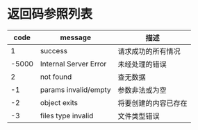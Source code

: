 # 返回码参照列表
| code | message | 描述 |
|------|---------|------|
| 1 | success | 请求成功的所有情况 |
| -5000 | Internal Server Error | 未经处理的错误 |
| 2 | not found | 查无数据 |
| -1 | params invalid/empty | 参数非法或为空 |
| -2 | object exits | 将要创建的内容已存在 |
| -3 | files type invalid | 文件类型错误 |
